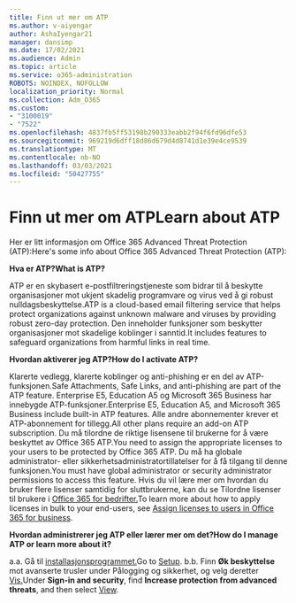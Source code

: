 ```yaml
---
title: Finn ut mer om ATP
ms.author: v-aiyengar
author: AshaIyengar21
manager: dansimp
ms.date: 17/02/2021
ms.audience: Admin
ms.topic: article
ms.service: o365-administration
ROBOTS: NOINDEX, NOFOLLOW
localization_priority: Normal
ms.collection: Adm_O365
ms.custom:
- "3100019"
- "7522"
ms.openlocfilehash: 4837fb5ff53198b290333eabb2f94f6fd96dfe53
ms.sourcegitcommit: 969219d6dff18d86d679d4d8741d1e39e4ce9539
ms.translationtype: MT
ms.contentlocale: nb-NO
ms.lasthandoff: 03/03/2021
ms.locfileid: "50427755"
---
```

# <a name="learn-about-atp"></a><span data-ttu-id="71ccf-102">Finn ut mer om ATP</span><span class="sxs-lookup"><span data-stu-id="71ccf-102">Learn about ATP</span></span>

<span data-ttu-id="71ccf-103">Her er litt informasjon om Office 365 Advanced Threat Protection (ATP):</span><span class="sxs-lookup"><span data-stu-id="71ccf-103">Here's some info about Office 365 Advanced Threat Protection (ATP):</span></span>

<span data-ttu-id="71ccf-104">**Hva er ATP?**</span><span class="sxs-lookup"><span data-stu-id="71ccf-104">**What is ATP?**</span></span>

<span data-ttu-id="71ccf-105">ATP er en skybasert e-postfiltreringstjeneste som bidrar til å beskytte organisasjoner mot ukjent skadelig programvare og virus ved å gi robust nulldagsbeskyttelse.</span><span class="sxs-lookup"><span data-stu-id="71ccf-105">ATP is a cloud-based email filtering service that helps protect organizations against unknown malware and viruses by providing robust zero-day protection.</span></span> <span data-ttu-id="71ccf-106">Den inneholder funksjoner som beskytter organisasjoner mot skadelige koblinger i sanntid.</span><span class="sxs-lookup"><span data-stu-id="71ccf-106">It includes features to safeguard organizations from harmful links in real time.</span></span>

<span data-ttu-id="71ccf-107">**Hvordan aktiverer jeg ATP?**</span><span class="sxs-lookup"><span data-stu-id="71ccf-107">**How do I activate ATP?**</span></span>

<span data-ttu-id="71ccf-108">Klarerte vedlegg, klarerte koblinger og anti-phishing er en del av ATP-funksjonen.</span><span class="sxs-lookup"><span data-stu-id="71ccf-108">Safe Attachments, Safe Links, and anti-phishing are part of the ATP feature.</span></span> <span data-ttu-id="71ccf-109">Enterprise E5, Education A5 og Microsoft 365 Business har innebygde ATP-funksjoner.</span><span class="sxs-lookup"><span data-stu-id="71ccf-109">Enterprise E5, Education A5, and Microsoft 365 Business include built-in ATP features.</span></span> <span data-ttu-id="71ccf-110">Alle andre abonnementer krever et ATP-abonnement for tillegg.</span><span class="sxs-lookup"><span data-stu-id="71ccf-110">All other plans require an add-on ATP subscription.</span></span> <span data-ttu-id="71ccf-111">Du må tilordne de riktige lisensene til brukerne for å være beskyttet av Office 365 ATP.</span><span class="sxs-lookup"><span data-stu-id="71ccf-111">You need to assign the appropriate licenses to your users to be protected by Office 365 ATP.</span></span> <span data-ttu-id="71ccf-112">Du må ha globale administrator- eller sikkerhetsadministratortillatelser for å få tilgang til denne funksjonen.</span><span class="sxs-lookup"><span data-stu-id="71ccf-112">You must have global administrator or security administrator permissions to access this feature.</span></span> <span data-ttu-id="71ccf-113">Hvis du vil lære mer om hvordan du bruker flere lisenser samtidig for sluttbrukerne, kan du se Tilordne lisenser til brukere i [Office 365 for bedrifter.](https://go.microsoft.com/fwlink/?linkid=2093435)</span><span class="sxs-lookup"><span data-stu-id="71ccf-113">To learn more about how to apply licenses in bulk to your end-users, see [Assign licenses to users in Office 365 for business](https://go.microsoft.com/fwlink/?linkid=2093435).</span></span>

<span data-ttu-id="71ccf-114">**Hvordan administrerer jeg ATP eller lærer mer om det?**</span><span class="sxs-lookup"><span data-stu-id="71ccf-114">**How do I manage ATP or learn more about it?**</span></span>

<span data-ttu-id="71ccf-115">a.</span><span class="sxs-lookup"><span data-stu-id="71ccf-115">a.</span></span> <span data-ttu-id="71ccf-116">Gå til [installasjonsprogrammet.](https://go.microsoft.com/fwlink/p/?linkid=2075721)</span><span class="sxs-lookup"><span data-stu-id="71ccf-116">Go to [Setup](https://go.microsoft.com/fwlink/p/?linkid=2075721).</span></span>
<span data-ttu-id="71ccf-117">b.</span><span class="sxs-lookup"><span data-stu-id="71ccf-117">b.</span></span> <span data-ttu-id="71ccf-118">Finn **Øk beskyttelse** mot avanserte trusler under Pålogging og sikkerhet, og velg deretter [Vis.](https://go.microsoft.com/fwlink/?linkid=2109302)</span><span class="sxs-lookup"><span data-stu-id="71ccf-118">Under **Sign-in and security**, find **Increase protection from advanced threats**, and then select [View](https://go.microsoft.com/fwlink/?linkid=2109302).</span></span>
